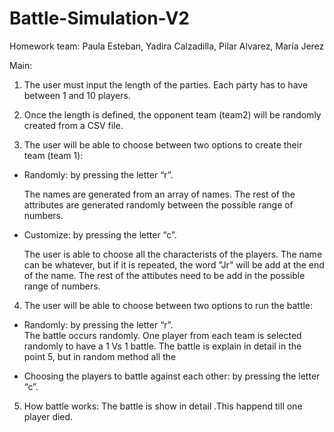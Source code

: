 # Battle-Simulation-V2

Homework team: Paula Esteban, Yadira Calzadilla, Pilar Alvarez, María Jerez 

 

Main: 

1. The user must input the length of the parties. Each party has to have  between 1 and 10 players. 

2. Once the length is defined, the opponent team (team2) will be randomly created from a CSV file. 

3. The user will be able to choose between two options to create their team (team 1): 

- Randomly: by pressing the letter “r”.  

  The names are generated from an array of names. The rest of the attributes are generated randomly between the possible range of numbers.

- Customize: by pressing the letter “c”. 
  
  The user is able to choose all the characterists of the players. The name can be whatever, but if it is repeated, the word "Jr" will be add at the end of the name.
  The rest of the attibutes need to be add in the possible range of numbers.
  
4. The user will be able to choose between two options to run the battle:

- Randomly: by pressing the letter “r”.  
  The battle occurs randomly. One player from each team is selected randomly to have a 1 Vs 1 battle. The battle is explain in detail in the point 5, but in random method all the 

- Choosing the players to battle against each other: by pressing the letter “c”. 

5. How battle works:
   The battle is show in detail .This happend till one player died.

